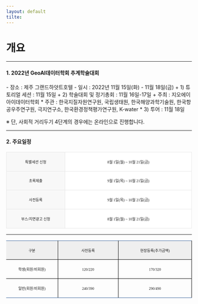 ```yaml
---
layout: default
tilte:
---
```


# 개요

---

<p></p>

#### 1. 2022년 GeoAI데이터학회 추계학술대회

<p></p>
- 장소 : 제주 그랜드하얏트호텔
- 일시 : 2022년 11월 15일(화) - 11월 18일(금)
+ 1) 튜토리얼 세션 : 11월 15일
+ 2) 학술대회 및 정기총회 : 11월 16일-17일
  + 주최 : 지오에이아이데이터학회
  * 주관 : 한국지질자원연구원, 국립생태원, 한국해양과학기술원, 한국항공우주연구원, 극지연구소, 한국환경정책평가연구원, K-water
* 3) 투어 : 11월 18일

※ 단, 사회적 거리두기 4단계의 경우에는 온라인으로 진행합니다.

<p></p>

---

<p></p>

#### 2. 주요일정

<style>
  table > tbody> tr > td > p > span {
    font-size: 10px;
  }
</style>
<table cellspacing="0" cellpadding="0" style="border-collapse: collapse; border: 0px none; table-layout: auto; width:100%;">
<tbody><tr>
	<td valign="middle" bgcolor="#f8f8f8" style="overflow: hidden; width: 170px; height: 36px; border: 0.8pt solid rgb(230, 230, 230); padding: 1.4pt 5.1pt;">
	<p class="HStyle0" style="text-align: center; border-width: 0px;"><span style="position: relative; font-family: &quot;Rix고딕 B&quot;; border-width: 0px;">특별세션 신청</span><span class="hnc_page_break" style="word-spacing: -0.5em; border-width: 0px;">&nbsp;</span></p>
	</td>
	<td valign="middle" bgcolor="#ffffff" style="overflow: hidden; width: 389px; height: 36px; border: 0.8pt solid rgb(230, 230, 230); padding: 1.4pt 5.1pt;">
	<p class="HStyle0" style="text-align: center; border-width: 0px;"><span style="position: relative; font-family: &quot;Rix고딕 B&quot;; border-width: 0px;">8월 1일(월) ~ 10월 21일(금)</span><span class="hnc_page_break" style="word-spacing: -0.5em; border-width: 0px;">&nbsp;</span></p>
	</td>
</tr>
<tr>
	<td valign="middle" bgcolor="#f8f8f8" style="overflow: hidden; width: 170px; height: 36px; border: 0.8pt solid rgb(230, 230, 230); padding: 1.4pt 5.1pt;">
	<p class="HStyle0" style="text-align: center; border-width: 0px;"><span style="position: relative; font-family: &quot;Rix고딕 B&quot;; border-width: 0px;">초록제출</span><span class="hnc_page_break" style="word-spacing: -0.5em; border-width: 0px;">&nbsp;</span></p>
	</td>
	<td valign="middle" bgcolor="#ffffff" style="overflow: hidden; width: 389px; height: 36px; border: 0.8pt solid rgb(230, 230, 230); padding: 1.4pt 5.1pt;">
	<p class="HStyle0" style="text-align: center; border-width: 0px;"><span style="position: relative; font-family: &quot;Rix고딕 B&quot;; border-width: 0px;">9월 1일(목) ~ 10월 21일(금)</span><span class="hnc_page_break" style="word-spacing: -0.5em; border-width: 0px;">&nbsp;</span></p>
	</td>
</tr>
<tr>
	<td valign="middle" bgcolor="#f8f8f8" style="overflow: hidden; width: 170px; height: 36px; border: 0.8pt solid rgb(230, 230, 230); padding: 1.4pt 5.1pt;">
	<p class="HStyle0" style="text-align: center; border-width: 0px;"><span style="position: relative; font-family: &quot;Rix고딕 B&quot;; border-width: 0px;">사전등록</span><span class="hnc_page_break" style="word-spacing: -0.5em; border-width: 0px;">&nbsp;</span></p>
	</td>
	<td valign="middle" bgcolor="#ffffff" style="overflow: hidden; width: 389px; height: 36px; border: 0.8pt solid rgb(230, 230, 230); padding: 1.4pt 5.1pt;">
	<p class="HStyle0" style="text-align: center; border-width: 0px;"><span style="position: relative; font-family: &quot;Rix고딕 B&quot;; border-width: 0px;">9월 1일(목) ~ 10월 21일(금)</span><span class="hnc_page_break" style="word-spacing: -0.5em; border-width: 0px;">&nbsp;</span></p>
	</td>
</tr>
<tr>
	<td valign="middle" bgcolor="#f8f8f8" style="overflow: hidden; width: 170px; height: 36px; border: 0.8pt solid rgb(230, 230, 230); padding: 1.4pt 5.1pt;">
	<p class="HStyle0" style="text-align: center; border-width: 0px;"><span style="position: relative; font-family: &quot;Rix고딕 B&quot;; border-width: 0px;">부스/지면광고 신청</span><span class="hnc_page_break" style="word-spacing: -0.5em; border-width: 0px;">&nbsp;</span></p>
	</td>
	<td valign="middle" bgcolor="#ffffff" style="overflow: hidden; width: 389px; height: 36px; border: 0.8pt solid rgb(230, 230, 230); padding: 1.4pt 5.1pt;">
	<p class="HStyle0" style="text-align: center; border-width: 0px;"><span style="position: relative; font-family: &quot;Rix고딕 B&quot;; border-width: 0px;">8월 1일(월) ~ 10월 21일(금)</span><span class="hnc_page_break" style="word-spacing: -0.5em; border-width: 0px;">&nbsp;</span></p>
	</td>
</tr>
</tbody></table>

---

<p></p>

<table cellspacing="0" cellpadding="0" style="border-collapse: collapse; border: 0px none; table-layout: fixed;">
<tbody><tr>
	<td valign="middle" bgcolor="#efefef" style="overflow: hidden; width: 137px; height: 21px; border-width: 1.134pt 0.8pt 0.8pt; border-style: solid solid solid none; border-color: rgb(49, 95, 151) rgb(0, 0, 0) rgb(0, 0, 0); padding: 1.4pt 5.1pt;">
	<p class="HStyle0" style="text-align: center; border-width: 0px;"><span style="position: relative; font-family: 휴먼고딕; border-width: 0px;">구분</span><span class="hnc_page_break" style="word-spacing: -0.5em; border-width: 0px;">&nbsp;</span></p>
	</td>
	<td valign="middle" bgcolor="#efefef" style="overflow: hidden; width: 161px; height: 21px; border-width: 1.134pt 0.8pt 0.8pt; border-style: solid; border-color: rgb(49, 95, 151) rgb(0, 0, 0) rgb(0, 0, 0); padding: 1.4pt 5.1pt;">
	<p class="HStyle0" style="text-align: center; border-width: 0px;"><span style="position: relative; font-family: 휴먼고딕; border-width: 0px;">사전등록</span><span class="hnc_page_break" style="word-spacing: -0.5em; border-width: 0px;">&nbsp;</span></p>
	</td>
	<td valign="middle" bgcolor="#efefef" style="overflow: hidden; width: 199px; height: 21px; border-width: 1.134pt 0.8pt 0.8pt; border-style: solid; border-color: rgb(49, 95, 151) rgb(0, 0, 0) rgb(0, 0, 0); padding: 1.4pt 5.1pt;">
	<p class="HStyle0" style="text-align: center; border-width: 0px;"><span style="position: relative; font-family: 휴먼고딕; border-width: 0px;">현장등록(추가금액)</span><span class="hnc_page_break" style="word-spacing: -0.5em; border-width: 0px;">&nbsp;</span></p>
	</td>
</tr>
<tr>
	<td valign="middle" style="overflow: hidden; width: 137px; height: 20px; border-width: 0.8pt; border-style: solid solid solid none; border-color: rgb(0, 0, 0); padding: 1.4pt 5.1pt;">
	<p class="HStyle0" style="text-align: center; border-width: 0px;"><span style="position: relative; font-family: 휴먼고딕; border-width: 0px;">학생(회원/비회원)</span><span class="hnc_page_break" style="word-spacing: -0.5em; border-width: 0px;">&nbsp;</span></p>
	</td>
	<td valign="middle" style="overflow: hidden; width: 161px; height: 20px; border: 0.8pt solid rgb(0, 0, 0); padding: 1.4pt 5.1pt;">
	<p class="HStyle0" style="text-align: center; border-width: 0px;"><span style="position: relative; font-family: 휴먼고딕; border-width: 0px;">120/220</span><span class="hnc_page_break" style="word-spacing: -0.5em; border-width: 0px;">&nbsp;</span></p>
	</td>
	<td valign="middle" style="overflow: hidden; width: 199px; height: 20px; border: 0.8pt solid rgb(0, 0, 0); padding: 1.4pt 5.1pt;">
	<p class="HStyle0" style="text-align: center; border-width: 0px;"><span style="position: relative; font-family: 휴먼고딕; border-width: 0px;">170/320</span><span class="hnc_page_break" style="word-spacing: -0.5em; border-width: 0px;">&nbsp;</span></p>
	</td>
</tr>
<tr>
	<td valign="middle" style="overflow: hidden; width: 137px; height: 20px; border-width: 0.8pt 0.8pt 1.134pt; border-style: solid solid solid none; border-color: rgb(0, 0, 0) rgb(0, 0, 0) rgb(49, 95, 151); padding: 1.4pt 5.1pt;">
	<p class="HStyle0" style="text-align: center; border-width: 0px;"><span style="position: relative; font-family: 휴먼고딕; border-width: 0px;">일반(회원/비회원)</span><span class="hnc_page_break" style="word-spacing: -0.5em; border-width: 0px;">&nbsp;</span></p>
	</td>
	<td valign="middle" style="overflow: hidden; width: 161px; height: 20px; border-width: 0.8pt 0.8pt 1.134pt; border-style: solid; border-color: rgb(0, 0, 0) rgb(0, 0, 0) rgb(49, 95, 151); padding: 1.4pt 5.1pt;">
	<p class="HStyle0" style="text-align: center; border-width: 0px;"><span style="position: relative; font-family: 휴먼고딕; border-width: 0px;">240/390</span><span class="hnc_page_break" style="word-spacing: -0.5em; border-width: 0px;">&nbsp;</span></p>
	</td>
	<td valign="middle" style="overflow: hidden; width: 199px; height: 20px; border-width: 0.8pt 0.8pt 1.134pt; border-style: solid; border-color: rgb(0, 0, 0) rgb(0, 0, 0) rgb(49, 95, 151); padding: 1.4pt 5.1pt;">
	<p class="HStyle0" style="text-align: center; border-width: 0px;"><span style="position: relative; font-family: 휴먼고딕; border-width: 0px;">290/490</span><span class="hnc_page_break" style="word-spacing: -0.5em; border-width: 0px;">&nbsp;</span></p>
	</td>
</tr>

</tbody></table>
